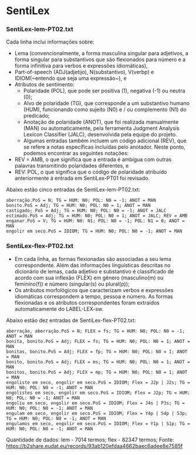 # SentiLex

### SentiLex-lem-PT02.txt
Cada linha inclui informações sobre:
- Lema (convencionalmente, a forma masculina singular para adjetivos, a forma singular para substantivos que são flexionados para número e a forma infinitiva 
  para verbos e expressões idiomáticas),
- Part-of-speech (ADJ(adjetijo), N(substantivo), V(verbp) e IDIOM(~entendo que seja uma expressão~), e
- Atributos de sentimento:
  * Polaridade (POL), que pode ser positiva (1), negativa (-1) ou neutra (0);
  * Alvo de polaridade (TG), que corresponde a um substantivo humano (HUM), funcionando como sujeito (N0) e / ou complemento (N1) do predicado;
  * Anotação de polaridade (ANOT), que foi realizada manualmente (MAN) ou automaticamente, pela ferramenta Judgment Analysis Lexicon Classifier (JALC), 
    desenvolvida pela equipe do projeto.
  * Algumas entradas também incluem um código adicional (REV), que se refere a notas específicas incluídas pelo anotador. Neste ponto, podemos encontrar as 
    seguintes notações:
- REV = AMB, o que significa que a entrada é ambígua com outras palavras transmitindo polaridades diferentes, e
- REV: POL, o que significa que o código de polaridade atribuído anteriormente à entrada em SentiLex-PT01 foi revisado.

Abaixo estão cinco entradas de SentiLex-lem-PT02.txt:

	aberração.PoS = N; TG = HUM: N0; POL: N0 = -1; ANOT = MAN
	bonito.PoS = Adj; TG = HUM: N0; POL: N0 = 1; ANOT = MAN
	castigado; PoS = Adj; TG = HUM: N0; POL: N0 = -1; ANOT = JALC
	estimado.PoS = Adj; TG = HUM: N0; POL: N0 = 1; ANOT = JALC; REV = AMB
	enganar.PoS = V; TG = HUM: N0: N1; POL: N0 = -1; POL: N1 = 0; ANOT = MAN
	engolir em seco.PoS = IDIOM; TG = HUM: N0; POL: N0 = -1; ANOT = MAN

### SentiLex-flex-PT02.txt
- Em cada linha, as formas flexionadas são associadas a seu lema correspondente. Além das informações linguísticas descritas no dicionário de lemas, cada 
  adjetivo e substantivo é classificado de acordo com sua inflexão (FLEX) em gênero (masculino(m) ou feminino(f)) e número (singular(s) ou plural(p)); 
- Os atributos morfológicos que caracterizam verbos e expressões idiomáticas correspondem a tempo, pessoa e número. As formas flexionadas e os atributos 
  correspondentes foram extraídos automaticamente do LABEL-LEX-sw.

Abaixo estão dez entradas de SentiLex-flex-PT02.txt:

	aberração, aberração.PoS = N; FLEX = fs; TG = HUM: N0; POL: N0 = -1; ANOT = MAN
	bonita, bonito.PoS = Adj; FLEX = fs; TG = HUM: N0; POL: N0 = 1; ANOT = MAN
	bonitas, bonito.PoS = Adj; FLEX = fp; TG = HUM: N0; POL: N0 = 1; ANOT = MAN
	bonito, bonito.PoS = Adj; FLEX = ms; TG = HUM: N0; POL: N0 = 1; ANOT = MAN
	bonitos, bonito.PoS = Adj; FLEX = mp; TG = HUM: N0; POL: N0 = 1; ANOT = MAN
	engoliste em seco, engolir em seco.PoS = IDIOM; Flex = J2p | J2s; TG = HUM: N0; POL: N0 = -1; ANOT = MAN
	engolistes em seco, engolir em seco.PoS = IDIOM; Flex = J2p; TG = HUM: N0; POL: N0 = -1; ANOT = MAN
	engoliu em seco, engolir em seco.PoS = IDIOM; Flex = J4s | P3s; TG = HUM: N0; POL: N0 = -1; ANOT = MAN
	engulam em seco, engolir em seco.PoS = IDIOM; Flex = Y4p | S4p | S3p; TG = HUM: N0; POL: N0 = -1; ANOT = MAN
	engulamos em seco, engolir em seco.PoS = IDIOM; Flex = Y1p | S1p; TG = HUM: N0; POL: N0 = -1; ANOT = MAN

Quantidade de dados: lem - 7014 termos; flex - 82347 termos;
Fonte: https://b2share.eudat.eu/records/93ab120efdaa4662baec6adee8e7585f
